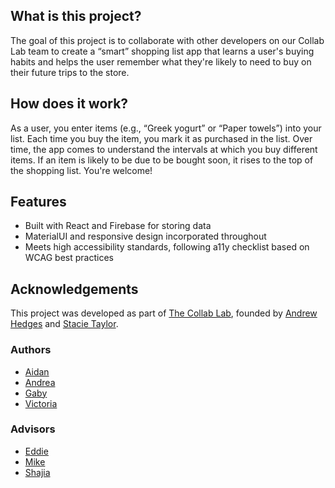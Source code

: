 ## What is this project?

The goal of this project is to collaborate with other developers on our Collab Lab team to create a “smart” shopping list app that learns a user's buying habits and helps the user remember what they're likely to need to buy on their future trips to the store. 

## How does it work?

As a user, you enter items (e.g., “Greek yogurt” or “Paper towels”) into your list. Each time you buy the item, you mark it as purchased in the list. Over time, the app comes to understand the intervals at which you buy different items. If an item is likely to be due to be bought soon, it rises to the top of the shopping list. You're welcome!

## Features
- Built with React and Firebase for storing data
- MaterialUI and responsive design incorporated throughout 
- Meets high accessibility standards, following a11y checklist based on WCAG best practices

## Acknowledgements

This project was developed as part of [The Collab Lab](https://the-collab-lab.codes/), founded by [Andrew Hedges](https://github.com/segdeha) and [Stacie Taylor](https://github.com/stacietaylorcima).

### Authors

- [Aidan](https://github.com/aidantorrence)
- [Andrea](https://github.com/andreamartz)
- [Gaby](https://github.com/gabynr)
- [Victoria](https://github.com/bajancode)

### Advisors
- [Eddie](https://github.com/esolar07)
- [Mike](https://github.com/MikeBLambert)
- [Shajia](https://github.com/abidishajia)
